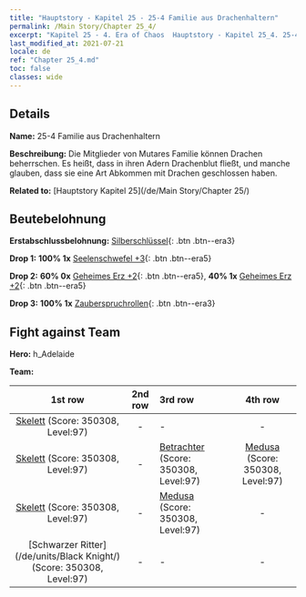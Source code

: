 ```yaml
---
title: "Hauptstory - Kapitel 25 - 25-4 Familie aus Drachenhaltern"
permalink: /Main Story/Chapter 25_4/
excerpt: "Kapitel 25 - 4. Era of Chaos  Hauptstory - Kapitel 25_4. 25-4 Familie aus Drachenhaltern"
last_modified_at: 2021-07-21
locale: de
ref: "Chapter 25_4.md"
toc: false
classes: wide
---
```


## Details

 **Name:** 25-4 Familie aus Drachenhaltern

 **Beschreibung:** Die Mitglieder von Mutares Familie können Drachen beherrschen. Es heißt, dass in ihren Adern Drachenblut fließt, und manche glauben, dass sie eine Art Abkommen mit Drachen geschlossen haben.

 **Related to:** [Hauptstory Kapitel 25](/de/Main Story/Chapter 25/)

## Beutebelohnung

 **Erstabschlussbelohnung:** [Silberschlüssel](/ItemsDE/con_693/){: .btn .btn--era3}

 **Drop 1:** **100% 1x** [Seelenschwefel +3](/ItemsDE/mat_85/){: .btn .btn--era5}

 **Drop 2:** **60% 0x** [Geheimes Erz +2](/ItemsDE/mat_75/){: .btn .btn--era5}, **40% 1x** [Geheimes Erz +2](/ItemsDE/mat_75/){: .btn .btn--era5}

 **Drop 3:** **100% 1x** [Zauberspruchrollen](/ItemsDE/con_694/){: .btn .btn--era3}


## Fight against Team
 **Hero:** h_Adelaide

 **Team:**


  | 1st row | 2nd row | 3rd row | 4th row |
  |:----:|:----:|:----|:----:|
  | [Skelett](/de/units/Skeleton/) (Score: 350308, Level:97)  | - | - | - |
  | [Skelett](/de/units/Skeleton/) (Score: 350308, Level:97)  | - | [Betrachter](/de/units/Beholder/) (Score: 350308, Level:97)  | [Medusa](/de/units/Medusa/) (Score: 350308, Level:97)  |
  | [Skelett](/de/units/Skeleton/) (Score: 350308, Level:97)  | - | [Medusa](/de/units/Medusa/) (Score: 350308, Level:97)  | - |
  | [Schwarzer Ritter](/de/units/Black Knight/) (Score: 350308, Level:97)  | - | - | - |


